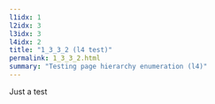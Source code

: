 ```yaml
---
l1idx: 1
l2idx: 3
l3idx: 3
l4idx: 2
title: "1_3_3_2 (l4 test)"
permalink: 1_3_3_2.html
summary: "Testing page hierarchy enumeration (l4)"
---
```

Just a test
